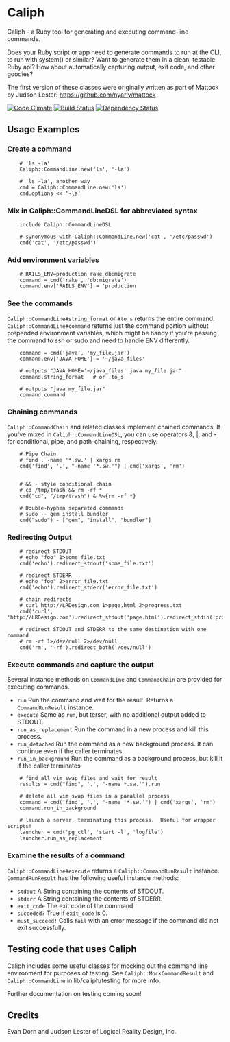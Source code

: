 # Caliph

Caliph - a Ruby tool for generating and executing command-line commands.

Does your Ruby script or app need to generate commands to run at the CLI, to run with system() or similar?  Want to generate them in a clean, testable Ruby api? How about automatically capturing output, exit code, and other goodies?

The first version of these classes were originally written as part of Mattock by Judson Lester:  https://github.com/nyarly/mattock

[![Code Climate](https://codeclimate.com/github/LRDesign/Caliph.png)](https://codeclimate.com/github/LRDesign/Caliph)
[![Build Status](https://travis-ci.org/LRDesign/Caliph.svg?branch=master)](https://travis-ci.org/LRDesign/Caliph.svg?branch=master)
[![Dependency Status](https://gemnasium.com/LRDesign/Caliph.svg)](https://gemnasium.com/LRDesign/Caliph)


## Usage Examples

### Create a command

```
    # 'ls -la'
    Caliph::CommandLine.new('ls', '-la')

    # 'ls -la', another way
    cmd = Caliph::CommandLine.new('ls')
    cmd.options << '-la'
```

### Mix in Caliph::CommandLineDSL for abbreviated syntax

```
    include Caliph::CommandLineDSL

    # synonymous with Caliph::CommandLine.new('cat', '/etc/passwd')
    cmd('cat', '/etc/passwd')
```

### Add environment variables

```
    # RAILS_ENV=production rake db:migrate
    command = cmd('rake', 'db:migrate')
    command.env['RAILS_ENV'] = 'production
```

### See the commands

`Caliph::CommandLine#string_format` or `#to_s` returns the entire command.  `Caliph::CommandLine#command` returns just the command portion without prepended environment variables, which might be handy if you're passing the command to ssh or sudo and need to handle ENV differently.

```
    command = cmd('java', 'my_file.jar')
    command.env['JAVA_HOME'] = '~/java_files'

    # outputs "JAVA_HOME='~/java_files' java my_file.jar"
    command.string_format   # or .to_s

    # outputs "java my_file.jar"
    command.command
```


### Chaining commands

`Caliph::CommandChain` and related classes implement chained commands.  If you've mixed in `Caliph::CommandLineDSL`, you can use operators &, |, and - for conditional, pipe, and path-chaining, respectively.

```
    # Pipe Chain
    # find . -name '*.sw.' | xargs rm
    cmd('find', '.', "-name '*.sw.'") | cmd('xargs', 'rm')


    # && - style conditional chain
    # cd /tmp/trash && rm -rf *
    cmd("cd", "/tmp/trash") & %w{rm -rf *}

    # Double-hyphen separated commands
    # sudo -- gem install bundler
    cmd("sudo") - ["gem", "install", "bundler"]
```

### Redirecting Output

```
    # redirect STDOUT
    # echo "foo" 1>some_file.txt
    cmd('echo').redirect_stdout('some_file.txt')

    # redirect STDERR
    # echo "foo" 2>error_file.txt
    cmd('echo').redirect_stderr('error_file.txt')

    # chain redirects
    # curl http://LRDesign.com 1>page.html 2>progress.txt
    cmd('curl', 'http://LRDesign.com').redirect_stdout('page.html').redirect_stdin('progress.txt')

    # redirect STDOUT and STDERR to the same destination with one command
    # rm -rf 1>/dev/null 2>/dev/null
    cmd('rm', '-rf').redirect_both('/dev/null')
```

### Execute commands and capture the output

Several instance methods on `CommandLine` and `CommandChain` are provided for executing commands.

* `run` Run the command and wait for the result.  Returns a `CommandRunResult` instance.
* `execute` Same as `run`, but terser, with no additional output added to STDOUT.
* `run_as_replacement`  Run the command in a new process and kill this process.
* `run_detached` Run the command as a new background process.  It can continue even if the caller terminates.
* `run_in_background` Run the command as a background process, but kill it if the caller terminates

```
    # find all vim swap files and wait for result
    results = cmd("find", '.', "-name *.sw.'").run

    # delete all vim swap files in a parallel process
    command = cmd('find', '.', "-name '*.sw.'") | cmd('xargs', 'rm')
    command.run_in_background

    # launch a server, terminating this process.  Useful for wrapper scripts!
    launcher = cmd('pg_ctl', 'start -l', 'logfile')
    launcher.run_as_replacement
```

### Examine the results of a command

`Caliph::CommandLine#execute` returns a `Caliph::CommandRunResult` instance.  `CommandRunResult` has the following useful instance methods:

* `stdout` A String containing the contents of STDOUT.
* `stderr` A String containing the contents of STDERR.
* `exit_code` The exit code of the command
* `succeded?` True if `exit_code` is 0.
* `must_succeed!` Calls `fail` with an error message if the command did not exit successfully.

## Testing code that uses Caliph

Caliph includes some useful classes for mocking out the command line environment for purposes of testing. See `Caliph::MockCommandResult` and `Caliph::CommandLine` in lib/caliph/testing for more info.

Further documentation on testing coming soon!

## Credits

Evan Dorn and Judson Lester of Logical Reality Design, Inc.
